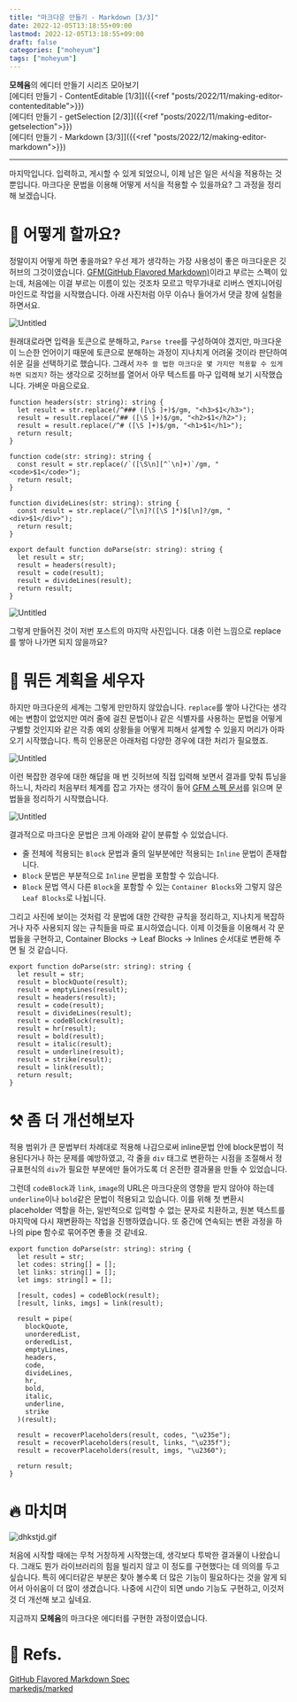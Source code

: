 ```yaml
---
title: "마크다운 만들기 - Markdown [3/3]"
date: 2022-12-05T13:18:55+09:00
lastmod: 2022-12-05T13:18:55+09:00
draft: false
categories: ["moheyum"]
tags: ["moheyum"]
---
```


**모헤윰**의 에디터 만들기 시리즈 모아보기  
[에디터 만들기 - ContentEditable [1/3]]({{<ref "posts/2022/11/making-editor-contenteditable">}})  
[에디터 만들기 - getSelection [2/3]]({{<ref "posts/2022/11/making-editor-getselection">}})  
[에디터 만들기 - Markdown [3/3]]({{<ref "posts/2022/12/making-editor-markdown">}})

---

마지막입니다. 입력하고, 게시할 수 있게 되었으니, 이제 남은 일은 서식을 적용하는 것 뿐입니다. 마크다운 문법을 이용해 어떻게 서식을 적용할 수 있을까요? 그 과정을 정리해 보겠습니다.

# 🤷 어떻게 할까요?

정말이지 어떻게 하면 좋을까요? 우선 제가 생각하는 가장 사용성이 좋은 마크다운은 깃허브의 그것이였습니다. [GFM(GitHub Flavored Markdown)](https://github.github.com/gfm/)이라고 부르는 스펙이 있는데, 처음에는 이걸 부르는 이름이 있는 것조차 모르고 막무가내로 리버스 엔지니어링 마인드로 작업을 시작했습니다. 아래 사진처럼 아무 이슈나 들어가서 댓글 창에 실험을 하면서요.

![Untitled](/images/posts/2022/12/making-editor-markdown/md_editor_3_01.png)

원래대로라면 입력을 토큰으로 분해하고, `Parse tree`를 구성하여야 겠지만, 마크다운이 느슨한 언어이기 때문에 토큰으로 분해하는 과정이 지나치게 어려울 것이라 판단하여 쉬운 길을 선택하기로 했습니다. 그래서 `자주 쓸 법한 마크다운 몇 가지만 적용할 수 있게 하면 되겠지?` 하는 생각으로 깃허브를 열어서 아무 텍스트를 마구 입력해 보기 시작했습니다. 가벼운 마음으로요.

```tsx
function headers(str: string): string {
  let result = str.replace(/^### ([\S ]+)$/gm, "<h3>$1</h3>");
  result = result.replace(/^## ([\S ]+)$/gm, "<h2>$1</h2>");
  result = result.replace(/^# ([\S ]+)$/gm, "<h1>$1</h1>");
  return result;
}

function code(str: string): string {
  const result = str.replace(/`([\S\n][^`\n]+)`/gm, "<code>$1</code>");
  return result;
}

function divideLines(str: string): string {
  const result = str.replace(/^[\n]?([\S ]*)$[\n]?/gm, "<div>$1</div>");
  return result;
}

export default function doParse(str: string): string {
  let result = str;
  result = headers(result);
  result = code(result);
  result = divideLines(result);
  return result;
}
```

![Untitled](/images/posts/2022/12/making-editor-markdown/md_editor_3_02.png)

그렇게 만들어진 것이 저번 포스트의 마지막 사진입니다. 대충 이런 느낌으로 replace를 쌓아 나가면 되지 않을까요?

# 📝 뭐든 계획을 세우자

하지만 마크다운의 세계는 그렇게 만만하지 않았습니다. `replace`를 쌓아 나간다는 생각에는 변함이 없었지만 여러 줄에 걸친 문법이나 같은 식별자를 사용하는 문법을 어떻게 구별할 것인지와 같은 각종 예외 상황들을 어떻게 피해서 설계할 수 있을지 머리가 아파오기 시작했습니다. 특히 인용문은 아래처럼 다양한 경우에 대한 처리가 필요했죠.

![Untitled](/images/posts/2022/12/making-editor-markdown/md_editor_3_03.png)

이런 복잡한 경우에 대한 해답을 매 번 깃허브에 직접 입력해 보면서 결과를 맞춰 튜닝을 하느니, 차라리 처음부터 체계를 잡고 가자는 생각이 들어 [GFM 스펙 문서](https://github.github.com/gfm/)를 읽으며 문법들을 정리하기 시작했습니다.

![Untitled](/images/posts/2022/12/making-editor-markdown/md_editor_3_04.png)

결과적으로 마크다운 문법은 크게 아래와 같이 분류할 수 있었습니다.

- 줄 전체에 적용되는 `Block` 문법과 줄의 일부분에만 적용되는 `Inline` 문법이 존재합니다.
- `Block` 문법은 부분적으로 `Inline` 문법을 포함할 수 있습니다.
- `Block` 문법 역시 다른 `Block`을 포함할 수 있는 `Container Blocks`와 그렇지 않은 `Leaf Blocks`로 나뉩니다.

그리고 사진에 보이는 것처럼 각 문법에 대한 간략한 규칙을 정리하고, 지나치게 복잡하거나 자주 사용되지 않는 규칙들을 따로 표시하였습니다. 이제 이것들을 이용해서 각 문법들을 구현하고, Container Blocks → Leaf Blocks → Inlines 순서대로 변환해 주면 될 것 같습니다.

```tsx
export function doParse(str: string): string {
  let result = str;
  result = blockQuote(result);
  result = emptyLines(result);
  result = headers(result);
  result = code(result);
  result = divideLines(result);
  result = codeBlock(result);
  result = hr(result);
  result = bold(result);
  result = italic(result);
  result = underline(result);
  result = strike(result);
  result = link(result);
  return result;
}
```

# ⚒ 좀 더 개선해보자

적용 범위가 큰 문법부터 차례대로 적용해 나감으로써 inline문법 안에 block문법이 적용된다거나 하는 문제를 예방하였고, 각 줄을 `div` 태그로 변환하는 시점을 조절해서 정규표현식의 `div`가 필요한 부분에만 들어가도록 더 온전한 결과물을 만들 수 있었습니다.

그런데 `codeBlock`과 `link`, `image`의 URL은 마크다운의 영향을 받지 않아야 하는데 `underline`이나 `bold`같은 문법이 적용되고 있습니다. 이를 위해 첫 변환시 placeholder 역할을 하는, 일반적으로 입력할 수 없는 문자로 치환하고, 원본 텍스트를 마지막에 다시 재변환하는 작업을 진행하였습니다. 또 중간에 연속되는 변환 과정을 하나의 pipe 함수로 묶어주면 좋을 것 같네요.

```tsx
export function doParse(str: string): string {
  let result = str;
  let codes: string[] = [];
  let links: string[] = [];
  let imgs: string[] = [];

  [result, codes] = codeBlock(result);
  [result, links, imgs] = link(result);

  result = pipe(
    blockQuote,
    unorderedList,
    orderedList,
    emptyLines,
    headers,
    code,
    divideLines,
    hr,
    bold,
    italic,
    underline,
    strike
  )(result);

  result = recoverPlaceholders(result, codes, "\u235e");
  result = recoverPlaceholders(result, links, "\u235f");
  result = recoverPlaceholders(result, imgs, "\u2360");

  return result;
}
```

# 🔥 마치며

![dhkstjd.gif](/images/posts/2022/12/making-editor-markdown/md_editor_3_05.gif)

처음에 시작할 때에는 무척 거창하게 시작했는데, 생각보다 투박한 결과물이 나왔습니다. 그래도 뭔가 라이브러리의 힘을 빌리지 않고 이 정도를 구현했다는 데 의의를 두고 싶습니다. 특히 에디터같은 부분은 찾아 볼수록 더 많은 기능이 필요하다는 것을 알게 되어서 아쉬움이 더 많이 생겼습니다. 나중에 시간이 되면 undo 기능도 구현하고, 이것저것 더 개선해 보고 싶네요.

지금까지 **모헤윰**의 마크다운 에디터를 구현한 과정이였습니다.

# 📖 Refs.

[GitHub Flavored Markdown Spec](https://github.github.com/gfm/)  
[markedjs/marked](https://github.com/markedjs/marked/tree/master/src)
